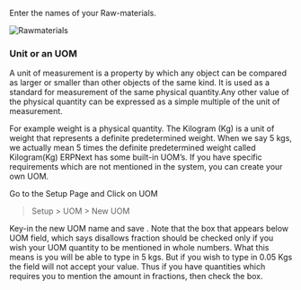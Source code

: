 
Enter the names of your Raw-materials.

![Rawmaterials](/assets/frappe_io/images/erpnext/wizard-step-9.png)


### Unit or an UOM

A unit of measurement is a property by which any object can be compared as larger or smaller than other objects of the same kind. It is used as a standard for measurement of the same physical quantity.Any other value of the physical quantity can be expressed as a simple multiple of the unit of measurement.

For example weight is a physical quantity. The Kilogram (Kg) is a unit of weight that represents a definite predetermined weight. When we say 5 kgs, we actually mean 5 times the definite predetermined weight called Kilogram(Kg)
ERPNext has some built-in UOM’s. If you have specific requirements which are not mentioned in the system, you can create your own UOM.

Go to the Setup Page and Click on UOM

> Setup > UOM > New UOM

Key-in the new UOM name and save . Note that the box that appears below UOM field, which says disallows fraction should be checked only if you wish your UOM quantity to be mentioned in whole numbers. What this means is you will be able to type in 5 kgs. But if you wish to type in 0.05 Kgs the field will not accept your value. Thus if you have quantities which requires you to mention the amount in fractions, then check the box. 
